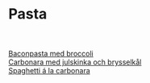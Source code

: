 # Pasta<br/><br/>

[Baconpasta med broccoli](/recipes/pasta/baconpasta-med-broccoli.md)<br/>[Carbonara med julskinka och  brysselkål](/recipes/pasta/carbonara-med-julskinka-och--brysselkal.md)<br/>[Spaghetti á la carbonara](/recipes/pasta/spaghetti-á-la-carbonara.md)
